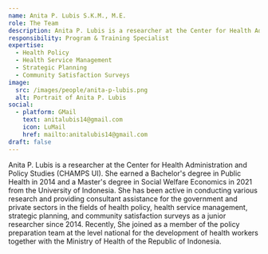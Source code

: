 ```yaml
---
name: Anita P. Lubis S.K.M., M.E.
role: The Team
description: Anita P. Lubis is a researcher at the Center for Health Administration and Policy Studies (CHAMPS UI). She earned a Bachelor's degree in Public Health in 2014 and a Master's degree in Social Welfare Economics in 2021 from the University of Indonesia.
responsibility: Program & Training Specialist
expertise:
  - Health Policy
  - Health Service Management
  - Strategic Planning
  - Community Satisfaction Surveys
image:
  src: /images/people/anita-p-lubis.png
  alt: Portrait of Anita P. Lubis
social:
  - platform: GMail
    text: anitalubis14@gmail.com
    icon: LuMail
    href: mailto:anitalubis14@gmail.com
draft: false
---
```


Anita P. Lubis is a researcher at the Center for Health Administration and Policy Studies (CHAMPS UI). She earned a Bachelor's degree in Public Health in 2014 and a Master's degree in Social Welfare Economics in 2021 from the University of Indonesia. She has been active in conducting various research and providing consultant assistance for the government and private sectors in the fields of health policy, health service management, strategic planning, and community satisfaction surveys as a junior researcher since 2014. Recently, She joined as a member of the policy preparation team at the level national for the development of health workers together with the Ministry of Health of the Republic of Indonesia.
